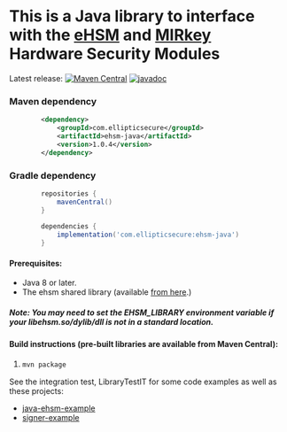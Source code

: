 # This is a Java library to interface with the [eHSM](https://ellipticsecure.com/products/ehsm_overview.html) and [MIRkey](https://ellipticsecure.com/products/mirkey_overview.html) Hardware Security Modules

Latest release: [![Maven Central](https://maven-badges.herokuapp.com/maven-central/com.ellipticsecure/ehsm-java/badge.svg)](https://maven-badges.herokuapp.com/maven-central/com.ellipticsecure/ehsm-java)
 [![javadoc](https://javadoc.io/badge2/com.ellipticsecure/ehsm-java/javadoc.svg)](https://javadoc.io/doc/com.ellipticsecure/ehsm-java)

### Maven dependency
```xml
        <dependency>
            <groupId>com.ellipticsecure</groupId>
            <artifactId>ehsm-java</artifactId>
            <version>1.0.4</version>
        </dependency>
```
### Gradle dependency
```groovy
        repositories {
            mavenCentral()
        }
        
        dependencies {
            implementation('com.ellipticsecure:ehsm-java')
        }
```


#### Prerequisites: 
 * Java 8 or later.
 * The ehsm shared library (available [from here](https://ellipticsecure.com/downloads).)

##### Note: You may need to set the EHSM_LIBRARY environment variable if your libehsm.so/dylib/dll is not in a standard location.

#### Build instructions (pre-built libraries are available from Maven Central):
1. ```bash
   mvn package
   ```

See the integration test, LibraryTestIT for some code examples as well as these projects:
   * [java-ehsm-example](https://github.com/ellipticSecure/java-ehsm-example1)
   * [signer-example](https://github.com/ellipticSecure/signer-example)


